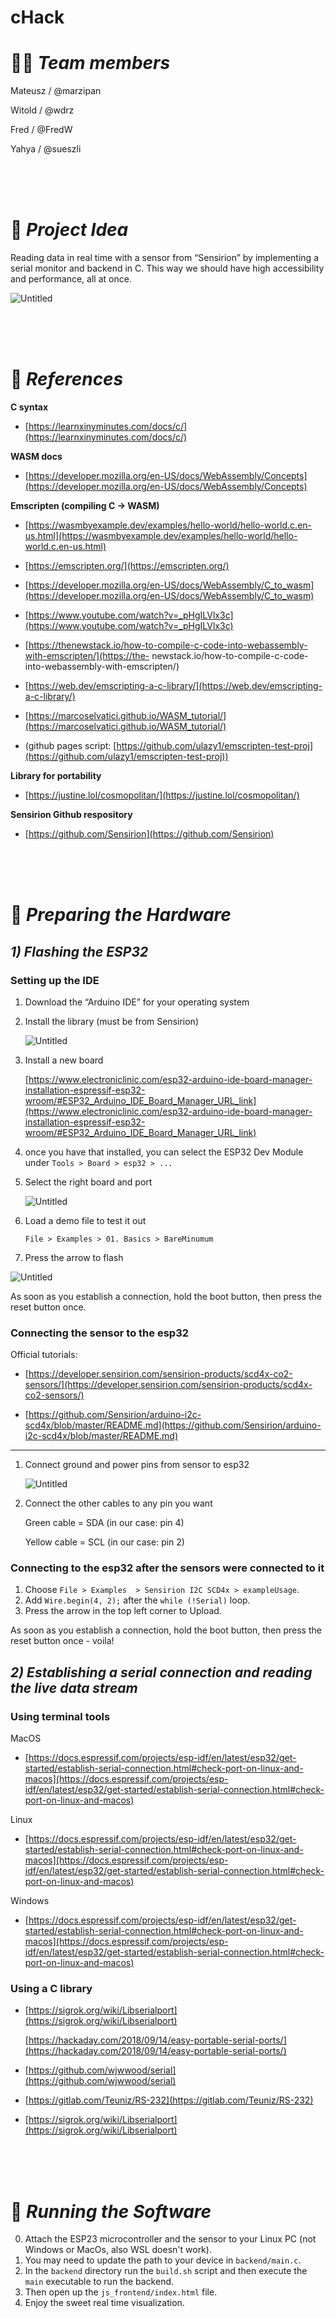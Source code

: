 # cHack

# 🧑‍💻 *Team members*

Mateusz / @marzipan

Witold / @wdrz

Fred / @FredW

Yahya / @sueszli

<br><br><br>

# 📃 *Project Idea*

Reading data in real time with a sensor from “Sensirion” by implementing a serial monitor and backend in C.
This way we should have high accessibility and performance, all at once.

![Untitled](./readme_assets/Untitled.png)

<br><br><br>

# 👀 *References*

**C syntax**

- [https://learnxinyminutes.com/docs/c/](https://learnxinyminutes.com/docs/c/)

**WASM docs**

- [https://developer.mozilla.org/en-US/docs/WebAssembly/Concepts](https://developer.mozilla.org/en-US/docs/WebAssembly/Concepts)

**Emscripten (compiling C → WASM)**

- [https://wasmbyexample.dev/examples/hello-world/hello-world.c.en-us.html](https://wasmbyexample.dev/examples/hello-world/hello-world.c.en-us.html)

- [https://emscripten.org/](https://emscripten.org/)

- [https://developer.mozilla.org/en-US/docs/WebAssembly/C_to_wasm](https://developer.mozilla.org/en-US/docs/WebAssembly/C_to_wasm)

- [https://www.youtube.com/watch?v=_pHgILVlx3c](https://www.youtube.com/watch?v=_pHgILVlx3c)

- [https://thenewstack.io/how-to-compile-c-code-into-webassembly-with-emscripten/](https://the- newstack.io/how-to-compile-c-code-into-webassembly-with-emscripten/)

- [https://web.dev/emscripting-a-c-library/](https://web.dev/emscripting-a-c-library/)

- [https://marcoselvatici.github.io/WASM_tutorial/](https://marcoselvatici.github.io/WASM_tutorial/)

- (github pages script: [https://github.com/ulazy1/emscripten-test-proj](https://github.com/ulazy1/emscripten-test-proj))


**Library for portability**

- [https://justine.lol/cosmopolitan/](https://justine.lol/cosmopolitan/)

**Sensirion Github respository**

- [https://github.com/Sensirion](https://github.com/Sensirion)

<br><br><br>

# 🔧 *Preparing the Hardware*

## *1) Flashing the ESP32*

### Setting up the IDE

1. Download the “Arduino IDE” for your operating system
2. Install the library (must be from Sensirion)
    
    ![Untitled](./readme_assets/Untitled%201.png)
    
3. Install a new board
    
    [https://www.electroniclinic.com/esp32-arduino-ide-board-manager-installation-espressif-esp32-wroom/#ESP32_Arduino_IDE_Board_Manager_URL_link](https://www.electroniclinic.com/esp32-arduino-ide-board-manager-installation-espressif-esp32-wroom/#ESP32_Arduino_IDE_Board_Manager_URL_link)
    
4. once you have that installed, you can select the ESP32 Dev Module under `Tools > Board > esp32 > ...`
5. Select the right board and port
    
    ![Untitled](./readme_assets/Untitled%202.png)
    
6. Load a demo file to test it out
    
    `File > Examples > 01. Basics > BareMinumum`
    

4. Press the arrow to flash

![Untitled](./readme_assets/Untitled%203.png)

As soon as you establish a connection, hold the boot button, then press the reset button once.

### Connecting the sensor to the esp32

Official tutorials:

- [https://developer.sensirion.com/sensirion-products/scd4x-co2-sensors/](https://developer.sensirion.com/sensirion-products/scd4x-co2-sensors/)

- [https://github.com/Sensirion/arduino-i2c-scd4x/blob/master/README.md](https://github.com/Sensirion/arduino-i2c-scd4x/blob/master/README.md)

---

1. Connect ground and power pins from sensor to esp32
    
    ![Untitled](./readme_assets/Untitled%204.png)
    
2. Connect the other cables to any pin you want
    
    Green cable = SDA (in our case: pin 4)
    
    Yellow cable = SCL (in our case: pin 2)

### Connecting to the esp32 after the sensors were connected to it

1. Choose `File > Examples  > Sensirion I2C SCD4x > exampleUsage`.
2. Add `Wire.begin(4, 2);` after the `while (!Serial)` loop.
3. Press the arrow in the top left corner to Upload.

As soon as you establish a connection, hold the boot button, then press the reset button once - voila!

## *2) Establishing a serial connection and reading the live data stream*

### Using terminal tools

MacOS

- [https://docs.espressif.com/projects/esp-idf/en/latest/esp32/get-started/establish-serial-connection.html#check-port-on-linux-and-macos](https://docs.espressif.com/projects/esp-idf/en/latest/esp32/get-started/establish-serial-connection.html#check-port-on-linux-and-macos)

Linux

- [https://docs.espressif.com/projects/esp-idf/en/latest/esp32/get-started/establish-serial-connection.html#check-port-on-linux-and-macos](https://docs.espressif.com/projects/esp-idf/en/latest/esp32/get-started/establish-serial-connection.html#check-port-on-linux-and-macos)

Windows

- [https://docs.espressif.com/projects/esp-idf/en/latest/esp32/get-started/establish-serial-connection.html#check-port-on-linux-and-macos](https://docs.espressif.com/projects/esp-idf/en/latest/esp32/get-started/establish-serial-connection.html#check-port-on-linux-and-macos)

### Using a C library

- [https://sigrok.org/wiki/Libserialport](https://sigrok.org/wiki/Libserialport)
    
    [https://hackaday.com/2018/09/14/easy-portable-serial-ports/](https://hackaday.com/2018/09/14/easy-portable-serial-ports/)
    
- [https://github.com/wjwwood/serial](https://github.com/wjwwood/serial)
- [https://gitlab.com/Teuniz/RS-232](https://gitlab.com/Teuniz/RS-232)
- [https://sigrok.org/wiki/Libserialport](https://sigrok.org/wiki/Libserialport)


<br><br><br>

# 🔧 *Running the Software*

0. Attach the ESP23 microcontroller and the sensor to your Linux PC (not Windows or MacOs, also WSL doesn't work).
1. You may need to update the path to your device in `backend/main.c`.
2. In the `backend` directory run the `build.sh` script and then execute the `main` executable to run the backend.
3. Then open up the `js_frontend/index.html` file.
4. Enjoy the sweet real time visualization.
